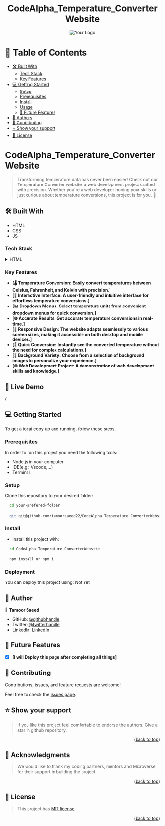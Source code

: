 <div align="center"><h1>CodeAlpha_Temperature_ConverterWebsite</h1></div>


<div align="center">
  <!-- You are encouraged to replace this logo with your own! Otherwise you can also remove it. -->
  <img src="![Alt text](images/1677167040157.jpeg)" alt="Your Logo">
</div>

<!-- TABLE OF CONTENTS -->

# 📗 Table of Contents

  - [🛠 Built With](#built-with)
    - [Tech Stack](#tech-stack)
    - [Key Features](#key-features)
- [💻 Getting Started](#getting-started)
  - [Setup](#setup)
  - [Prerequisites](#prerequisites)
  - [Install](#install)
  - [Usage](#usage)
  - [🔭 Future Features](#future-features)
- [👥 Authors](#authors)
- [🤝 Contributing](#contributing)
- [⭐️ Show your support](#support)
- [📝 License](#license)

<!-- PROJECT DESCRIPTION -->

# CodeAlpha_Temperature_ConverterWebsite

>Transforming temperature data has never been easier! Check out our Temperature Converter website, a web development project crafted with precision. Whether you're a web developer honing your skills or just curious about temperature conversions, this project is for you. 🚀
## 🛠 Built With <a name="built-with"></a>
- HTML
- CSS
- JS

### Tech Stack <a name="tech-stack"></a>

<details>
  <summary>HTML</summary>
  <ul>
    <li><a href="https://www.w3schools.com/html/">HTML</a></li>
     <li><a href="https://www.w3schools.com/css/">CSS</a></li>
     <li><a href="https://www.w3schools.com/css/">Javascript</a></li>
  </ul>
</details>

<!-- Features -->

### Key Features <a name="key-features"></a>

- **[🌡️ Temperature Conversion: Easily convert temperatures between Celsius, Fahrenheit, and Kelvin with precision.]**
- **[🔁 Interactive Interface: A user-friendly and intuitive interface for effortless temperature conversions.]**
- **[📊 Dropdown Menus: Select temperature units from convenient dropdown menus for quick conversion.]**
- **[🌐 Accurate Results: Get accurate temperature conversions in real-time.]**
- **[🤖 Responsive Design: The website adapts seamlessly to various screen sizes, making it accessible on both desktop and mobile devices.]**
- **[🚀 Quick Conversion: Instantly see the converted temperature without the need for complex calculations.]**
- **[📸 Background Variety: Choose from a selection of background images to personalize your experience.]**
- **[🌐 Web Development Project: A demonstration of web development skills and knowledge.]**

## 🚀 Live Demo <a name="live-demo"></a>
/

<!-- GETTING STARTED -->
<!-- AUTHORS -->

## 💻 Getting Started <a name="getting-started"></a>

To get a local copy up and running, follow these steps.

### Prerequisites

In order to run this project you need the following tools:
- Node.js in your computer
- IDE(e.g.: Vscode,...)
- Terminal

### Setup

Clone this repository to your desired folder:

```sh
  cd your-prefered-folder
  
  git git@github.com:tamoorsaeed22/CodeAlpha_Temperature_ConverterWebsite.git
```

### Install

- Install this project with:

```sh
  cd CodeAlpha_Temperature_ConverterWebsite

  npm install or npm i
```



### Deployment

You can deploy this project using:
Not Yet
<!--
Example:

```sh

```
 -->

## 👥 Author <a name="author"></a>


👤 **Tamoor Saeed**

- GitHub: [@githubhandle](https://github.com/tamoorsaeed22)
- Twitter: [@twitterhandle](https://www.linkedin.com/in/tamoor-saeed-58912a233/)
- LinkedIn: [LinkedIn](https://linkedin.com/in/linkedinhandle)


## 🔭 Future Features <a name="future-features"></a>

- [x] **[I will Deploy this page after completing all things]**
<!-- CONTRIBUTING -->

## 🤝 Contributing <a name="contributing"></a>

Contributions, issues, and feature requests are welcome!

Feel free to check the [issues page](../../issues/).

## ⭐️ Show your support <a name="support"></a>

> If you like this project feel comfortable to endorse the authors. Give a star in github repository.

<p align="right">(<a href="#readme-top">back to top</a>)</p>

<!-- ACKNOWLEDGEMENTS -->

## 🙏 Acknowledgments <a name="acknowledgements"></a>

> We would like to thank my coding partners, mentors and Microverse for their support in building the project.

<p align="right">(<a href="#readme-top">back to top</a>)</p>

<!-- LICENSE -->

## 📝 License <a name="license"></a>

> This project has [MIT license](./LICENSE)

<p align="right">(<a href="#readme-top">back to top</a>)</p>